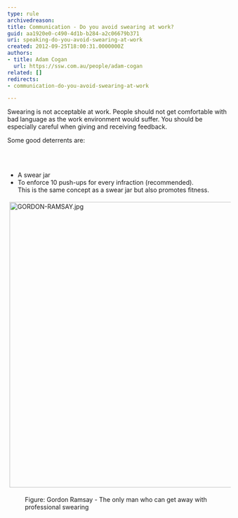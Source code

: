 ```yaml
---
type: rule
archivedreason: 
title: Communication - Do you avoid swearing at work?
guid: aa1920e0-c490-4d1b-b284-a2c06679b371
uri: speaking-do-you-avoid-swearing-at-work
created: 2012-09-25T18:00:31.0000000Z
authors:
- title: Adam Cogan
  url: https://ssw.com.au/people/adam-cogan
related: []
redirects:
- communication-do-you-avoid-swearing-at-work

---
```



<p>​​Swearing is not acceptable at work. People should not&#160;get comfortable with bad language as&#160;the work environment would suffer. You should be especially careful when giving and receiving feedback.​​<br></p><p>Some good&#160;deterrents&#160;are&#58;​<br></p>
<br><excerpt class='endintro'></excerpt><br>
<ul><li>A swear jar<br></li><li>To enforce&#160;10&#160;push-ups for every infraction&#160;​(recommended).&#160;​<br>This is the same concept as a swear jar but also promotes fitness.​<br></li></ul><dl class="ssw15-rteElement-ImageArea">
   <img src="/PublishingImages/GORDON-RAMSAY.jpg" alt="GORDON-RAMSAY.jpg" style="margin&#58;5px;width&#58;650px;" />
</dl><dd class="ssw15-rteElement-FigureNormal">Figure&#58; Gordon Ramsay - The only man who​ can ​​​​get away with professional swearing</dd>



